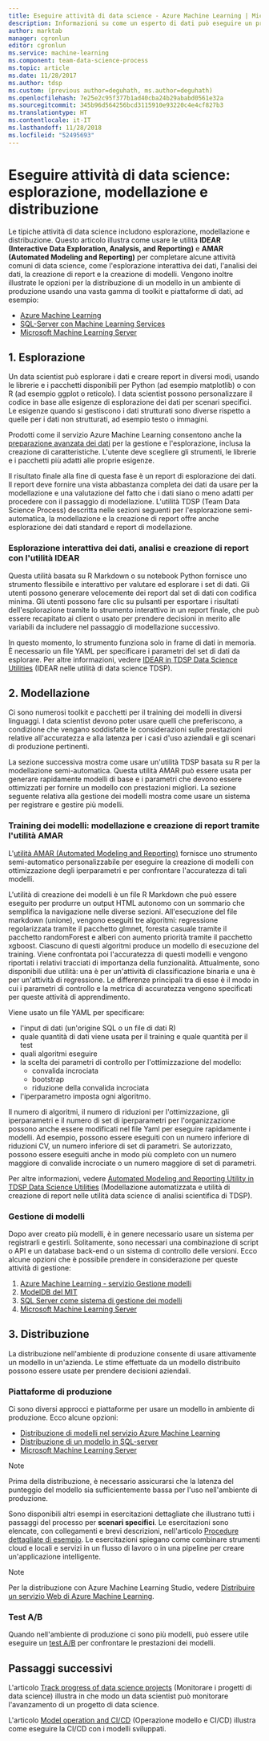 ```yaml
---
title: Eseguire attività di data science - Azure Machine Learning | Microsoft Docs
description: Informazioni su come un esperto di dati può eseguire un progetto di data science in modo tracciabile, collaborativo e con controllo della versione.
author: marktab
manager: cgronlun
editor: cgronlun
ms.service: machine-learning
ms.component: team-data-science-process
ms.topic: article
ms.date: 11/28/2017
ms.author: tdsp
ms.custom: (previous author=deguhath, ms.author=deguhath)
ms.openlocfilehash: 7e25e2c95f377b1ad40cba24b29ababd0561e32a
ms.sourcegitcommit: 345b96d564256bcd3115910e93220c4e4cf827b3
ms.translationtype: HT
ms.contentlocale: it-IT
ms.lasthandoff: 11/28/2018
ms.locfileid: "52495693"
---
```

# <a name="execute-data-science-tasks-exploration-modeling-and-deployment"></a>Eseguire attività di data science: esplorazione, modellazione e distribuzione

Le tipiche attività di data science includono esplorazione, modellazione e distribuzione. Questo articolo illustra come usare le utilità **IDEAR (Interactive Data Exploration, Analysis, and Reporting)** e **AMAR (Automated Modeling and Reporting)** per completare alcune attività comuni di data science, come l'esplorazione interattiva dei dati, l'analisi dei dati, la creazione di report e la creazione di modelli. Vengono inoltre illustrate le opzioni per la distribuzione di un modello in un ambiente di produzione usando una vasta gamma di toolkit e piattaforme di dati, ad esempio:

- [Azure Machine Learning](../service/index.yml)
- [SQL-Server con Machine Learning Services](https://docs.microsoft.com/sql/advanced-analytics/r/r-services#in-database-analytics-with-sql-server)
- [Microsoft Machine Learning Server](https://docs.microsoft.com/machine-learning-server/what-is-machine-learning-server)


## 1. <a name='DataQualityReportUtility-1'></a> Esplorazione 

Un data scientist può esplorare i dati e creare report in diversi modi, usando le librerie e i pacchetti disponibili per Python (ad esempio matplotlib) o con R (ad esempio ggplot o reticolo). I data scientist possono personalizzare il codice in base alle esigenze di esplorazione dei dati per scenari specifici. Le esigenze quando si gestiscono i dati strutturati sono diverse rispetto a quelle per i dati non strutturati, ad esempio testo o immagini. 

Prodotti come il servizio Azure Machine Learning consentono anche la [preparazione avanzata dei dati](../service/how-to-transform-data.md) per la gestione e l'esplorazione, inclusa la creazione di caratteristiche. L'utente deve scegliere gli strumenti, le librerie e i pacchetti più adatti alle proprie esigenze. 

Il risultato finale alla fine di questa fase è un report di esplorazione dei dati. Il report deve fornire una vista abbastanza completa dei dati da usare per la modellazione e una valutazione del fatto che i dati siano o meno adatti per procedere con il passaggio di modellazione. L'utilità TDSP (Team Data Science Process) descritta nelle sezioni seguenti per l'esplorazione semi-automatica, la modellazione e la creazione di report offre anche esplorazione dei dati standard e report di modellazione. 

### <a name="interactive-data-exploration-analysis-and-reporting-using-the-idear-utility"></a>Esplorazione interattiva dei dati, analisi e creazione di report con l'utilità IDEAR

Questa utilità basata su R Markdown o su notebook Python fornisce uno strumento flessibile e interattivo per valutare ed esplorare i set di dati. Gli utenti possono generare velocemente dei report dal set di dati con codifica minima. Gli utenti possono fare clic su pulsanti per esportare i risultati dell'esplorazione tramite lo strumento interattivo in un report finale, che può essere recapitato ai client o usato per prendere decisioni in merito alle variabili da includere nel passaggio di modellazione successivo.

In questo momento, lo strumento funziona solo in frame di dati in memoria. È necessario un file YAML per specificare i parametri del set di dati da esplorare. Per altre informazioni, vedere [IDEAR in TDSP Data Science Utilities](https://github.com/Azure/Azure-TDSP-Utilities/tree/master/DataScienceUtilities/DataReport-Utils) (IDEAR nelle utilità di data science TDSP).


## 2. <a name='ModelingUtility-2'></a> Modellazione

Ci sono numerosi toolkit e pacchetti per il training dei modelli in diversi linguaggi. I data scientist devono poter usare quelli che preferiscono, a condizione che vengano soddisfatte le considerazioni sulle prestazioni relative all'accuratezza e alla latenza per i casi d'uso aziendali e gli scenari di produzione pertinenti.

La sezione successiva mostra come usare un'utilità TDSP basata su R per la modellazione semi-automatica. Questa utilità AMAR può essere usata per generare rapidamente modelli di base e i parametri che devono essere ottimizzati per fornire un modello con prestazioni migliori.
La sezione seguente relativa alla gestione dei modelli mostra come usare un sistema per registrare e gestire più modelli.


### <a name="model-training-modeling-and-reporting-using-the-amar-utility"></a>Training dei modelli: modellazione e creazione di report tramite l'utilità AMAR

L'[utilità AMAR (Automated Modeling and Reporting)](https://github.com/Azure/Azure-TDSP-Utilities/tree/master/DataScienceUtilities/Modeling) fornisce uno strumento semi-automatico personalizzabile per eseguire la creazione di modelli con ottimizzazione degli iperparametri e per confrontare l'accuratezza di tali modelli. 

L'utilità di creazione dei modelli è un file R Markdown che può essere eseguito per produrre un output HTML autonomo con un sommario che semplifica la navigazione nelle diverse sezioni. All'esecuzione del file markdown (unione), vengono eseguiti tre algoritmi: regressione regolarizzata tramite il pacchetto glmnet, foresta casuale tramite il pacchetto randomForest e alberi con aumento priorità tramite il pacchetto xgboost. Ciascuno di questi algoritmi produce un modello di esecuzione del training. Viene confrontata poi l'accuratezza di questi modelli e vengono riportati i relativi tracciati di importanza della funzionalità. Attualmente, sono disponibili due utilità: una è per un'attività di classificazione binaria e una è per un'attività di regressione. Le differenze principali tra di esse è il modo in cui i parametri di controllo e la metrica di accuratezza vengono specificati per queste attività di apprendimento. 

Viene usato un file YAML per specificare:

- l'input di dati (un'origine SQL o un file di dati R) 
- quale quantità di dati viene usata per il training e quale quantità per il test
- quali algoritmi eseguire 
- la scelta dei parametri di controllo per l'ottimizzazione del modello:
    - convalida incrociata 
    - bootstrap
    - riduzione della convalida incrociata
- l'iperparametro imposta ogni algoritmo. 

Il numero di algoritmi, il numero di riduzioni per l'ottimizzazione, gli iperparametri e il numero di set di iperparametri per l'organizzazione possono anche essere modificati nel file Yaml per eseguire rapidamente i modelli. Ad esempio, possono essere eseguiti con un numero inferiore di riduzioni CV, un numero inferiore di set di parametri. Se autorizzato, possono essere eseguiti anche in modo più completo con un numero maggiore di convalide incrociate o un numero maggiore di set di parametri.

Per altre informazioni, vedere [Automated Modeling and Reporting Utility in TDSP Data Science Utilities](https://github.com/Azure/Azure-TDSP-Utilities/tree/master/DataScienceUtilities/Modeling) (Modellazione automatizzata e utilità di creazione di report nelle utilità data science di analisi scientifica di TDSP).

### <a name="model-management"></a>Gestione di modelli
Dopo aver creato più modelli, è in genere necessario usare un sistema per registrarli e gestirli. Solitamente, sono necessari una combinazione di script o API e un database back-end o un sistema di controllo delle versioni. Ecco alcune opzioni che è possibile prendere in considerazione per queste attività di gestione:

1. [Azure Machine Learning - servizio Gestione modelli](../service/index.yml)
2. [ModelDB del MIT](https://mitdbg.github.io/modeldb/) 
3. [SQL Server come sistema di gestione dei modelli](https://blogs.technet.microsoft.com/dataplatforminsider/2016/10/17/sql-server-as-a-machine-learning-model-management-system/)
4. [Microsoft Machine Learning Server](https://docs.microsoft.com/sql/advanced-analytics/r/r-server-standalone)

## 3. <a name='Deployment-3'></a> Distribuzione

La distribuzione nell'ambiente di produzione consente di usare attivamente un modello in un'azienda. Le stime effettuate da un modello distribuito possono essere usate per prendere decisioni aziendali.

### <a name="production-platforms"></a>Piattaforme di produzione
Ci sono diversi approcci e piattaforme per usare un modello in ambiente di produzione. Ecco alcune opzioni:


- [Distribuzione di modelli nel servizio Azure Machine Learning](../service/how-to-deploy-and-where.md)
- [Distribuzione di un modello in SQL-server](https://docs.microsoft.com/sql/advanced-analytics/tutorials/sqldev-py6-operationalize-the-model)
- [Microsoft Machine Learning Server](https://docs.microsoft.com/sql/advanced-analytics/r/r-server-standalone)

> [!NOTE]
> Prima della distribuzione, è necessario assicurarsi che la latenza del punteggio del modello sia sufficientemente bassa per l'uso nell'ambiente di produzione.
>
>

Sono disponibili altri esempi in esercitazioni dettagliate che illustrano tutti i passaggi del processo per **scenari specifici**. Le esercitazioni sono elencate, con collegamenti e brevi descrizioni, nell'articolo [Procedure dettagliate di esempio](walkthroughs.md). Le esercitazioni spiegano come combinare strumenti cloud e locali e servizi in un flusso di lavoro o in una pipeline per creare un'applicazione intelligente.

> [!NOTE]
> Per la distribuzione con Azure Machine Learning Studio, vedere [Distribuire un servizio Web di Azure Machine Learning](../studio/publish-a-machine-learning-web-service.md).
>
>

### <a name="ab-testing"></a>Test A/B
Quando nell'ambiente di produzione ci sono più modelli, può essere utile eseguire un [test A/B](https://en.wikipedia.org/wiki/A/B_testing) per confrontare le prestazioni dei modelli. 

 
## <a name="next-steps"></a>Passaggi successivi

L'articolo [Track progress of data science projects](track-progress.md) (Monitorare i progetti di data science) illustra in che modo un data scientist può monitorare l'avanzamento di un progetto di data science.

L'articolo [Model operation and CI/CD](ci-cd-flask.md) (Operazione modello e CI/CD) illustra come eseguire la CI/CD con i modelli sviluppati.


